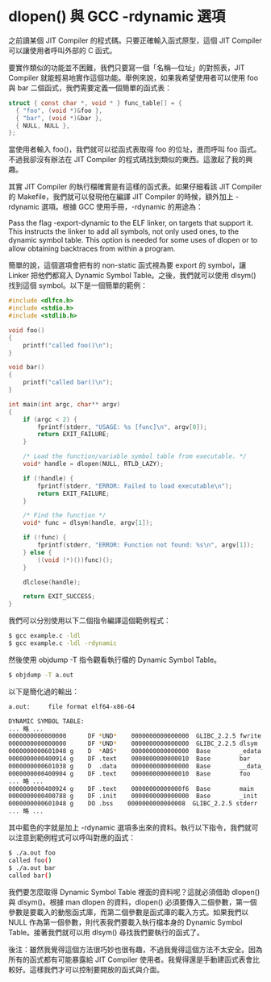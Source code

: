# dlopen() 與 GCC -rdynamic 選項


之前讀某個 JIT Compiler 的程式碼。只要正確輸入函式原型，這個 JIT Compiler 可以讓使用者呼叫外部的 C 函式。

要實作類似的功能並不困難，我們只要寫一個「名稱—位址」的對照表，JIT Compiler 就能輕易地實作這個功能。舉例來說，如果我希望使用者可以使用 foo 與 bar 二個函式，我們需要定義一個簡單的函式表：

```c
struct { const char *, void * } func_table[] = {
  { "foo", (void *)&foo },
  { "bar", (void *)&bar },
  { NULL, NULL },
};
```

當使用者輸入 foo()，我們就可以從函式表取得 foo 的位址，進而呼叫 foo 函式。不過我卻沒有辦法在 JIT Compiler 的程式碼找到類似的東西。這激起了我的興趣。

其實 JIT Compiler 的執行檔確實是有這樣的函式表。如果仔細看該 JIT Compiler 的 Makefile，我們就可以發現他在編譯 JIT Compiler 的時候，額外加上 -rdynamic 選項。根據 GCC 使用手冊，-rdynamic 的用途為：

Pass the flag -export-dynamic to the ELF linker, on targets that support it. This instructs the linker to add all symbols, not only used ones, to the dynamic symbol table. This option is needed for some uses of dlopen or to allow obtaining backtraces from within a program.

簡單的說，這個選項會把有的 non-static 函式視為要 export 的 symbol，讓 Linker 把他們都寫入 Dynamic Symbol Table。之後，我們就可以使用 dlsym() 找到這個 symbol。以下是一個簡單的範例：

```c
#include <dlfcn.h>
#include <stdio.h>
#include <stdlib.h>

void foo()
{
    printf("called foo()\n");
}

void bar()
{
    printf("called bar()\n");
}

int main(int argc, char** argv)
{
    if (argc < 2) {
        fprintf(stderr, "USAGE: %s [func]\n", argv[0]);
        return EXIT_FAILURE;
    }

    /* Load the function/variable symbol table from executable. */
    void* handle = dlopen(NULL, RTLD_LAZY);

    if (!handle) {
        fprintf(stderr, "ERROR: Failed to load executable\n");
        return EXIT_FAILURE;
    }

    /* Find the function */
    void* func = dlsym(handle, argv[1]);

    if (!func) {
        fprintf(stderr, "ERROR: Function not found: %s\n", argv[1]);
    } else {
        ((void (*)())func)();
    }

    dlclose(handle);

    return EXIT_SUCCESS;
}
```
我們可以分別使用以下二個指令編譯這個範例程式：

```sh
$ gcc example.c -ldl
$ gcc example.c -ldl -rdynamic
```

然後使用 objdump -T 指令觀看執行檔的 Dynamic Symbol Table。

```sh
$ objdump -T a.out
```
以下是簡化過的輸出：

```sh
a.out:     file format elf64-x86-64

DYNAMIC SYMBOL TABLE:
... 略 ... 
0000000000000000      DF *UND*    0000000000000000  GLIBC_2.2.5 fwrite
0000000000000000      DF *UND*    0000000000000000  GLIBC_2.2.5 dlsym
0000000000601048 g    D  *ABS*    0000000000000000  Base        _edata
0000000000400914 g    DF .text    0000000000000010  Base        bar
0000000000601038 g    D  .data    0000000000000000  Base        __data_start
0000000000400904 g    DF .text    0000000000000010  Base        foo
... 略 ... 
0000000000400924 g    DF .text    00000000000000f6  Base        main
0000000000400788 g    DF .init    0000000000000000  Base        _init
0000000000601048 g    DO .bss    0000000000000008  GLIBC_2.2.5 stderr
... 略 ...
```

其中藍色的字就是加上 -rdynamic 選項多出來的資料。執行以下指令，我們就可以注意到範例程式可以呼叫對應的函式：

```sh
$ ./a.out foo
called foo() 
$ ./a.out bar
called bar() 
```

我們要怎麼取得 Dynamic Symbol Table 裡面的資料呢？這就必須借助 dlopen() 與 dlsym()。根據 man dlopen 的資料，dlopen() 必須要傳入二個參數，第一個參數是要載入的動態函式庫，而第二個參數是函式庫的載入方式。如果我們以 NULL 作為第一個參數，則代表我們要載入執行檔本身的 Dynamic Symbol Table。接著我們就可以用 dlsym() 尋找我們要執行的函式了。

後注：雖然我覺得這個方法很巧妙也很有趣，不過我覺得這個方法不太安全。因為所有的函式都有可能暴露給 JIT Compiler 使用者。我覺得還是手動建函式表會比較好。這樣我們才可以控制要開放的函式與介面。